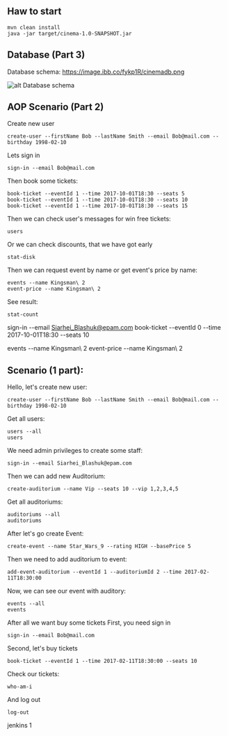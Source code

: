 ## Haw to start
```$xslt
mvn clean install
java -jar target/cinema-1.0-SNAPSHOT.jar 
```

## Database (Part 3)
Database schema: https://image.ibb.co/fykp1R/cinemadb.png

![alt Database schema](https://image.ibb.co/fykp1R/cinemadb.png)


## AOP Scenario (Part 2)
Create new user
```
create-user --firstName Bob --lastName Smith --email Bob@mail.com --birthday 1998-02-10
```

Lets sign in
```$xslt
sign-in --email Bob@mail.com
```
Then book some tickets:
```$xslt
book-ticket --eventId 1 --time 2017-10-01T18:30 --seats 5
book-ticket --eventId 1 --time 2017-10-01T18:30 --seats 10
book-ticket --eventId 1 --time 2017-10-01T18:30 --seats 15
```
Then we can check user's messages for win free tickets:
```
users
```
Or we can check discounts, that we have got early
```
stat-disk
```
Then we can request event by name or get event's price by name:
```
events --name Kingsman\ 2
event-price --name Kingsman\ 2
```
See result:
```
stat-count
```

sign-in --email Siarhei_Blashuk@epam.com
book-ticket --eventId 0 --time 2017-10-01T18:30 --seats 10

events --name Kingsman\ 2
event-price --name Kingsman\ 2


## Scenario (1 part):

Hello, let's create new user:
```$xslt
create-user --firstName Bob --lastName Smith --email Bob@mail.com --birthday 1998-02-10
```
Get all users:
```$xslt
users --all
users
```

We need admin privileges to create some staff:
```
sign-in --email Siarhei_Blashuk@epam.com
```

Then we can add new Auditorium:
```$xslt
create-auditorium --name Vip --seats 10 --vip 1,2,3,4,5
```
Get all auditoriums:
```$xslt
auditoriums --all
auditoriums
```

After let's go create Event:
```$xslt
create-event --name Star_Wars_9 --rating HIGH --basePrice 5
```
Then we need to add auditorium to event:
```$xslt
add-event-auditorium --eventId 1 --auditoriumId 2 --time 2017-02-11T18:30:00
```
Now, we can see our event with auditory:
```$xslt
events --all
events
```

After all we want buy some tickets
First, you need sign in
```$xslt
sign-in --email Bob@mail.com
```
Second, let's buy tickets
```$xslt
book-ticket --eventId 1 --time 2017-02-11T18:30:00 --seats 10
```
Check our tickets:
```$xslt
who-am-i
```
And log out
```$xslt
log-out
```


jenkins 1
